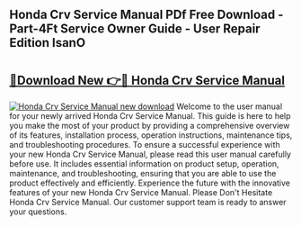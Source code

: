 ## Honda Crv Service Manual PDf Free Download - Part-4Ft Service Owner Guide - User Repair Edition IsanO

# <h2><a href="http://bc20467.oget.top/?id=Honda+Crv+Service+Manual">🔗Download New 👉🔴 Honda Crv Service Manual</a></h2>

[![Honda Crv Service Manual new download](https://i.imgur.com/5g1atiW.png)](http://bc20467.oget.top/?id=Honda+Crv+Service+Manual)
Welcome to the user manual for your newly arrived Honda Crv Service Manual. This guide is here to help you make the most of your product by providing a comprehensive overview of its features, installation process, operation instructions, maintenance tips, and troubleshooting procedures. To ensure a successful experience with your new Honda Crv Service Manual, please read this user manual carefully before use. It includes essential information on product setup, operation, maintenance, and troubleshooting, ensuring that you are able to use the product effectively and efficiently. Experience the future with the innovative features of your new Honda Crv Service Manual. Please Don't Hesitate Honda Crv Service Manual. Our customer support team is ready to answer your questions.
